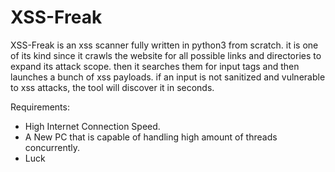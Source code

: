# XSS-Freak
XSS-Freak is an xss scanner fully written in python3 from scratch. it is one of its kind since it crawls the website for all possible links and directories to expand its attack scope. then it searches them for input tags and then launches a  bunch of xss payloads. if an input is not sanitized and vulnerable to xss attacks, the tool will discover it in seconds.

Requirements:

- High Internet Connection Speed.
- A New PC that is capable of handling high amount of threads concurrently.
- Luck
